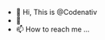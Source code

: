 - 👋 Hi, This is  @Codenativ
- 👀 
- 📫 How to reach me ...

<!---
Codenativ-Community/Codenativ-Community is a ✨ special ✨ repository because its `README.md` (this file) appears on your GitHub profile.
You can click the Preview link to take a look at your changes.
--->
